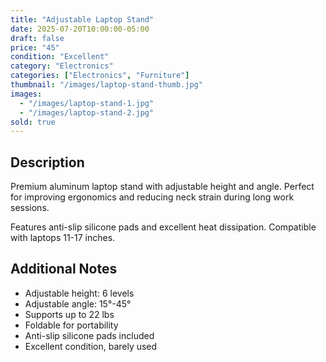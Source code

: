 ```yaml
---
title: "Adjustable Laptop Stand"
date: 2025-07-20T10:00:00-05:00
draft: false
price: "45"
condition: "Excellent"
category: "Electronics"
categories: ["Electronics", "Furniture"]
thumbnail: "/images/laptop-stand-thumb.jpg"
images:
  - "/images/laptop-stand-1.jpg"
  - "/images/laptop-stand-2.jpg"
sold: true
---
```


## Description

Premium aluminum laptop stand with adjustable height and angle. Perfect for improving ergonomics and reducing neck strain during long work sessions.

Features anti-slip silicone pads and excellent heat dissipation. Compatible with laptops 11-17 inches.

## Additional Notes

- Adjustable height: 6 levels
- Adjustable angle: 15°-45°
- Supports up to 22 lbs
- Foldable for portability
- Anti-slip silicone pads included
- Excellent condition, barely used